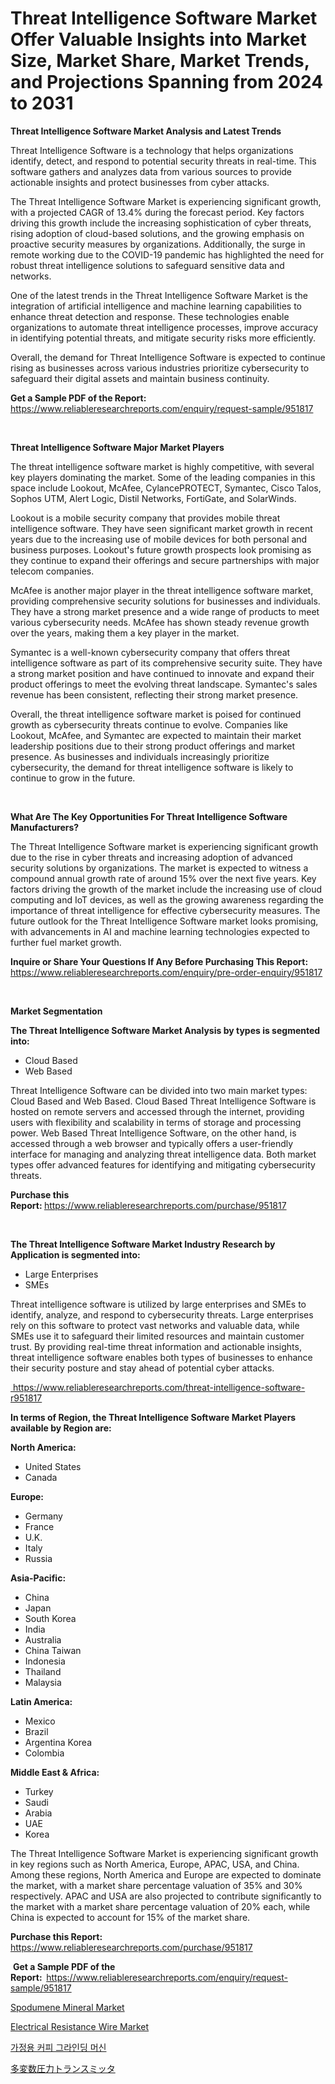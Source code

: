 <p><h1>Threat Intelligence Software Market Offer Valuable Insights into Market Size, Market Share, Market Trends, and Projections Spanning from 2024 to 2031</h1></p><p><strong>Threat Intelligence Software Market Analysis and Latest Trends</strong></p>
<p><p>Threat Intelligence Software is a technology that helps organizations identify, detect, and respond to potential security threats in real-time. This software gathers and analyzes data from various sources to provide actionable insights and protect businesses from cyber attacks.</p><p>The Threat Intelligence Software Market is experiencing significant growth, with a projected CAGR of 13.4% during the forecast period. Key factors driving this growth include the increasing sophistication of cyber threats, rising adoption of cloud-based solutions, and the growing emphasis on proactive security measures by organizations. Additionally, the surge in remote working due to the COVID-19 pandemic has highlighted the need for robust threat intelligence solutions to safeguard sensitive data and networks.</p><p>One of the latest trends in the Threat Intelligence Software Market is the integration of artificial intelligence and machine learning capabilities to enhance threat detection and response. These technologies enable organizations to automate threat intelligence processes, improve accuracy in identifying potential threats, and mitigate security risks more efficiently.</p><p>Overall, the demand for Threat Intelligence Software is expected to continue rising as businesses across various industries prioritize cybersecurity to safeguard their digital assets and maintain business continuity.</p></p>
<p><strong>Get a Sample PDF of the Report:&nbsp;</strong> <a href="https://www.reliableresearchreports.com/enquiry/request-sample/951817">https://www.reliableresearchreports.com/enquiry/request-sample/951817</a></p>
<p>&nbsp;</p>
<p><strong>Threat Intelligence Software Major Market Players</strong></p>
<p><p>The threat intelligence software market is highly competitive, with several key players dominating the market. Some of the leading companies in this space include Lookout, McAfee, CylancePROTECT, Symantec, Cisco Talos, Sophos UTM, Alert Logic, Distil Networks, FortiGate, and SolarWinds.</p><p>Lookout is a mobile security company that provides mobile threat intelligence software. They have seen significant market growth in recent years due to the increasing use of mobile devices for both personal and business purposes. Lookout's future growth prospects look promising as they continue to expand their offerings and secure partnerships with major telecom companies.</p><p>McAfee is another major player in the threat intelligence software market, providing comprehensive security solutions for businesses and individuals. They have a strong market presence and a wide range of products to meet various cybersecurity needs. McAfee has shown steady revenue growth over the years, making them a key player in the market.</p><p>Symantec is a well-known cybersecurity company that offers threat intelligence software as part of its comprehensive security suite. They have a strong market position and have continued to innovate and expand their product offerings to meet the evolving threat landscape. Symantec's sales revenue has been consistent, reflecting their strong market presence.</p><p>Overall, the threat intelligence software market is poised for continued growth as cybersecurity threats continue to evolve. Companies like Lookout, McAfee, and Symantec are expected to maintain their market leadership positions due to their strong product offerings and market presence. As businesses and individuals increasingly prioritize cybersecurity, the demand for threat intelligence software is likely to continue to grow in the future.</p></p>
<p>&nbsp;</p>
<p><strong>What Are The Key Opportunities For Threat Intelligence Software Manufacturers?</strong></p>
<p><p>The Threat Intelligence Software market is experiencing significant growth due to the rise in cyber threats and increasing adoption of advanced security solutions by organizations. The market is expected to witness a compound annual growth rate of around 15% over the next five years. Key factors driving the growth of the market include the increasing use of cloud computing and IoT devices, as well as the growing awareness regarding the importance of threat intelligence for effective cybersecurity measures. The future outlook for the Threat Intelligence Software market looks promising, with advancements in AI and machine learning technologies expected to further fuel market growth.</p></p>
<p><strong>Inquire or Share Your Questions If Any Before Purchasing This Report:</strong> <a href="https://www.reliableresearchreports.com/enquiry/pre-order-enquiry/951817">https://www.reliableresearchreports.com/enquiry/pre-order-enquiry/951817</a></p>
<p>&nbsp;</p>
<p><strong>Market Segmentation</strong></p>
<p><strong>The Threat Intelligence Software Market Analysis by types is segmented into:</strong></p>
<p><ul><li>Cloud Based</li><li>Web Based</li></ul></p>
<p><p>Threat Intelligence Software can be divided into two main market types: Cloud Based and Web Based. Cloud Based Threat Intelligence Software is hosted on remote servers and accessed through the internet, providing users with flexibility and scalability in terms of storage and processing power. Web Based Threat Intelligence Software, on the other hand, is accessed through a web browser and typically offers a user-friendly interface for managing and analyzing threat intelligence data. Both market types offer advanced features for identifying and mitigating cybersecurity threats.</p></p>
<p><strong>Purchase this Report:&nbsp;</strong><a href="https://www.reliableresearchreports.com/purchase/951817">https://www.reliableresearchreports.com/purchase/951817</a></p>
<p>&nbsp;</p>
<p><strong>The Threat Intelligence Software Market Industry Research by Application is segmented into:</strong></p>
<p><ul><li>Large Enterprises</li><li>SMEs</li></ul></p>
<p><p>Threat intelligence software is utilized by large enterprises and SMEs to identify, analyze, and respond to cybersecurity threats. Large enterprises rely on this software to protect vast networks and valuable data, while SMEs use it to safeguard their limited resources and maintain customer trust. By providing real-time threat information and actionable insights, threat intelligence software enables both types of businesses to enhance their security posture and stay ahead of potential cyber attacks.</p></p>
<p><a href="https://www.reliableresearchreports.com/threat-intelligence-software-r951817">&nbsp;https://www.reliableresearchreports.com/threat-intelligence-software-r951817</a></p>
<p><strong>In terms of Region, the Threat Intelligence Software Market Players available by Region are:</strong></p>
<p>
    <p> <strong> North America: </strong>
        <ul>
            <li>United States</li>
            <li>Canada</li>
        </ul>
        </p> 
    <p> <strong> Europe: </strong>
        <ul>
            <li>Germany</li>
            <li>France</li>
            <li>U.K.</li>
            <li>Italy</li>
            <li>Russia</li>
        </ul>
        </p> 
    <p> <strong> Asia-Pacific: </strong>
        <ul>
            <li>China</li>
            <li>Japan</li>
            <li>South Korea</li>
            <li>India</li>
            <li>Australia</li>
            <li>China Taiwan</li>
            <li>Indonesia</li>
            <li>Thailand</li>
            <li>Malaysia</li>
        </ul>
        </p> 
    <p> <strong> Latin America: </strong>
        <ul>
            <li>Mexico</li>
            <li>Brazil</li>
            <li>Argentina Korea</li>
            <li>Colombia</li>
        </ul>
        </p> 
    <p> <strong> Middle East & Africa: </strong>
        <ul>
            <li>Turkey</li>
            <li>Saudi</li>
            <li>Arabia</li>
            <li>UAE</li>
            <li>Korea</li>
        </ul>
    </p>
    </p>
<p><p>The Threat Intelligence Software Market is experiencing significant growth in key regions such as North America, Europe, APAC, USA, and China. Among these regions, North America and Europe are expected to dominate the market, with a market share percentage valuation of 35% and 30% respectively. APAC and USA are also projected to contribute significantly to the market with a market share percentage valuation of 20% each, while China is expected to account for 15% of the market share.</p></p>
<p><strong>Purchase this Report: </strong><a href="https://www.reliableresearchreports.com/purchase/951817">https://www.reliableresearchreports.com/purchase/951817</a></p>
<p>&nbsp;<strong>Get a Sample PDF of the Report:&nbsp;&nbsp;</strong><a href="https://www.reliableresearchreports.com/enquiry/request-sample/951817">https://www.reliableresearchreports.com/enquiry/request-sample/951817</a></p>
<p><strong></strong></p>
<p><p><a href="https://www.linkedin.com/pulse/spodumene-mineral-market-size-share-amp-trends-analysis-m9f2e?trackingId=EG60Ivt4rWyEkxunViaTHw%3D%3D">Spodumene Mineral Market</a></p><p><a href="https://www.linkedin.com/pulse/electrical-resistance-wire-market-analysis-size-global-lvzwe?trackingId=jiAVpw%2F6TRfmiM9nL8mWPg%3D%3D">Electrical Resistance Wire Market</a></p><p><a href="https://github.com/lzrvbyqzftro57/Market-Research-Report-List-2/blob/main/761357051424.md">가정용 커피 그라인딩 머신</a></p><p><a href="https://github.com/oqxogxyvqe90775/Market-Research-Report-List-2/blob/main/405952354476.md">多変数圧力トランスミッタ</a></p></p>